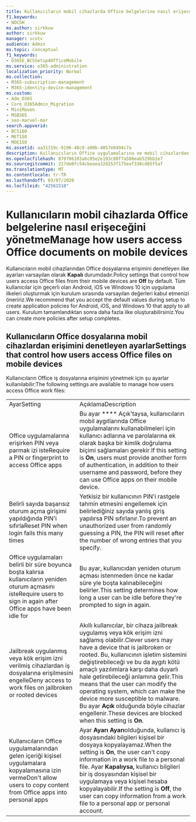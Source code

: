 ```yaml
---
title: Kullanıcıların mobil cihazlarda Office belgelerine nasıl erişeceğini yönetme
f1.keywords:
- NOCSH
ms.author: sirkkuw
author: sirkkuw
manager: scotv
audience: Admin
ms.topic: conceptual
f1_keywords:
- O365E_BCSSetup4OfficeMobile
ms.service: o365-administration
localization_priority: Normal
ms.collection:
- M365-subscription-management
- M365-identity-device-management
ms.custom:
- Adm_O365
- Core_O365Admin_Migration
- MiniMaven
- MSB365
- seo-marvel-mar
search.appverid:
- BCS160
- MET150
- MOE150
ms.assetid: aa31319c-9196-48c9-a90b-4057e0494c7a
description: Kullanıcıların Office uygulamalarına ve mobil cihazlardan dosyaları nasıl çalıştırdığını yönetmenize olanak tanıyan koruma ilkeleri hakkında bilgi edinin.
ms.openlocfilehash: 870706103a6c05e2e193c80f7a586eab529bb1e7
ms.sourcegitcommit: 217de0fc54cbeaea32d253f175eaf338cd85f5af
ms.translationtype: MT
ms.contentlocale: tr-TR
ms.lasthandoff: 03/07/2020
ms.locfileid: "42561510"
---
```

# <a name="manage-how-users-access-office-documents-on-mobile-devices"></a><span data-ttu-id="d61aa-103">Kullanıcıların mobil cihazlarda Office belgelerine nasıl erişeceğini yönetme</span><span class="sxs-lookup"><span data-stu-id="d61aa-103">Manage how users access Office documents on mobile devices</span></span>

 <span data-ttu-id="d61aa-104">Kullanıcıların mobil cihazlarından Office dosyalarına erişimini denetleyen ilke ayarları varsayılan olarak **Kapalı** durumdadır.</span><span class="sxs-lookup"><span data-stu-id="d61aa-104">Policy settings that control how users access Office files from their mobile devices are **Off** by default.</span></span> <span data-ttu-id="d61aa-105">Tüm kullanıcılar için geçerli olan Android, iOS ve Windows 10 için uygulama ilkeleri oluşturmak için kurulum sırasında varsayılan değerleri kabul etmenizi öneririz.</span><span class="sxs-lookup"><span data-stu-id="d61aa-105">We recommend that you accept the default values during setup to create application policies for Android, iOS, and Windows 10 that apply to all users.</span></span> <span data-ttu-id="d61aa-106">Kurulum tamamlandıktan sonra daha fazla ilke oluşturabilirsiniz.</span><span class="sxs-lookup"><span data-stu-id="d61aa-106">You can create more policies after setup completes.</span></span> 
  
## <a name="settings-that-control-how-users-access-office-files-on-mobile-devices"></a><span data-ttu-id="d61aa-107">Kullanıcıların Office dosyalarına mobil cihazlardan erişimini denetleyen ayarlar</span><span class="sxs-lookup"><span data-stu-id="d61aa-107">Settings that control how users access Office files on mobile devices</span></span>

<span data-ttu-id="d61aa-108">Kullanıcıların Office iş dosyalarına erişimini yönetmek için şu ayarlar kullanılabilir:</span><span class="sxs-lookup"><span data-stu-id="d61aa-108">The following settings are available to manage how users access Office work files:</span></span>
  
|||
|:-----|:-----|
|<span data-ttu-id="d61aa-109">Ayar</span><span class="sxs-lookup"><span data-stu-id="d61aa-109">Setting</span></span>  <br/> |<span data-ttu-id="d61aa-110">Açıklama</span><span class="sxs-lookup"><span data-stu-id="d61aa-110">Description</span></span>  <br/> |
|<span data-ttu-id="d61aa-111">Office uygulamalarına erişirken PIN veya parmak izi iste</span><span class="sxs-lookup"><span data-stu-id="d61aa-111">Require a PIN or fingerprint to access Office apps</span></span>  <br/> |<span data-ttu-id="d61aa-112">Bu ayar \*\*\*\* Açık'taysa, kullanıcıların mobil aygıtlarında Office uygulamalarını kullanabilmeleri için kullanıcı adlarına ve parolalarına ek olarak başka bir kimlik doğrulama biçimi sağlamaları gerekir.</span><span class="sxs-lookup"><span data-stu-id="d61aa-112">If this setting is **On**, users must provide another form of authentication, in addition to their username and password, before they can use Office apps on their mobile device.</span></span>  <br/> |
|<span data-ttu-id="d61aa-113">Belirli sayıda başarısız oturum açma girişimi yapıldığında PIN'i sıfırla</span><span class="sxs-lookup"><span data-stu-id="d61aa-113">Reset PIN when login fails this many times</span></span>  <br/> |<span data-ttu-id="d61aa-114">Yetkisiz bir kullanıcının PIN'i rastgele tahmin etmesini engellemek için belirlediğiniz sayıda yanlış giriş yapılırsa PIN sıfırlanır.</span><span class="sxs-lookup"><span data-stu-id="d61aa-114">To prevent an unauthorized user from randomly guessing a PIN, the PIN will reset after the number of wrong entries that you specify.</span></span>  <br/> |
|<span data-ttu-id="d61aa-115">Office uygulamaları belirli bir süre boyunca boşta kalırsa kullanıcıların yeniden oturum açmasını iste</span><span class="sxs-lookup"><span data-stu-id="d61aa-115">Require users to sign in again after Office apps have been idle for</span></span>  <br/> |<span data-ttu-id="d61aa-116">Bu ayar, kullanıcıdan yeniden oturum açması istenmeden önce ne kadar süre yle boşta kalınabileceğini belirler.</span><span class="sxs-lookup"><span data-stu-id="d61aa-116">This setting determines how long a user can be idle before they're prompted to sign in again.</span></span>  <br/> |
|<span data-ttu-id="d61aa-117">Jailbreak uygulanmış veya kök erişim izni verilmiş cihazlardan iş dosyalarına erişilmesini engelle</span><span class="sxs-lookup"><span data-stu-id="d61aa-117">Deny access to work files on jailbroken or rooted devices</span></span>  <br/> |<span data-ttu-id="d61aa-118">Akıllı kullanıcılar, bir cihaza jailbreak uygulamış veya kök erişim izni sağlamış olabilir.</span><span class="sxs-lookup"><span data-stu-id="d61aa-118">Clever users may have a device that is jailbroken or rooted.</span></span> <span data-ttu-id="d61aa-119">Bu, kullanıcının işletim sistemini değiştirebileceği ve bu da aygıtı kötü amaçlı yazılımlara karşı daha duyarlı hale getirebileceği anlamına gelir.</span><span class="sxs-lookup"><span data-stu-id="d61aa-119">This means that the user can modify the operating system, which can make the device more susceptible to malware.</span></span> <span data-ttu-id="d61aa-120">Bu ayar **Açık** olduğunda böyle cihazlar engellenir.</span><span class="sxs-lookup"><span data-stu-id="d61aa-120">These devices are blocked when this setting is **On**.</span></span>  <br/> |
|<span data-ttu-id="d61aa-121">Kullanıcıların Office uygulamalarından gelen içeriği kişisel uygulamalara kopyalamasına izin verme</span><span class="sxs-lookup"><span data-stu-id="d61aa-121">Don't allow users to copy content from Office apps into personal apps</span></span>  <br/> |<span data-ttu-id="d61aa-122">Ayar **Ayarı Ayarı**olduğunda, kullanıcı iş dosyasındaki bilgileri kişisel bir dosyaya kopyalayamaz.</span><span class="sxs-lookup"><span data-stu-id="d61aa-122">When the setting is **On**, the user can't copy information in a work file to a personal file.</span></span> <span data-ttu-id="d61aa-123">Ayar **Kapalıysa,** kullanıcı bilgileri bir iş dosyasından kişisel bir uygulamaya veya kişisel hesaba kopyalayabilir.</span><span class="sxs-lookup"><span data-stu-id="d61aa-123">If the setting is **Off**, the user can copy information from a work file to a personal app or personal account.</span></span>  <br/> |
   

